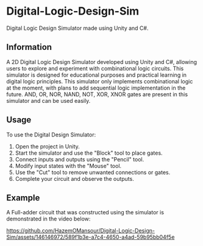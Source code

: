 # Digital-Logic-Design-Sim
Digital Logic Design Simulator made using Unity and C#.
## Information
A 2D Digital Logic Design Simulator developed using Unity and C#, allowing users to explore and experiment with combinational logic circuits. This simulator is designed for educational purposes and practical learning in digital logic principles. This simulator only implements combinational logic at the moment, with plans to add sequential logic implementation in the future. AND, OR, NOR, NAND, NOT, XOR, XNOR gates are present in this simulator and can be used easily.

## Usage
To use the Digital Design Simulator:
1. Open the project in Unity.
2. Start the simulator and use the "Block" tool to place gates.
3. Connect inputs and outputs using the "Pencil" tool.
4. Modify input states with the "Mouse" tool.
5. Use the "Cut" tool to remove unwanted connections or gates.
6. Complete your circuit and observe the outputs.

## Example
A Full-adder circuit that was constructed using the simulator is demonstrated in the video below:



https://github.com/HazemOMansour/Digital-Logic-Design-Sim/assets/146146972/589f1b3e-a7c4-4650-a4ad-59b95bb04f5e



